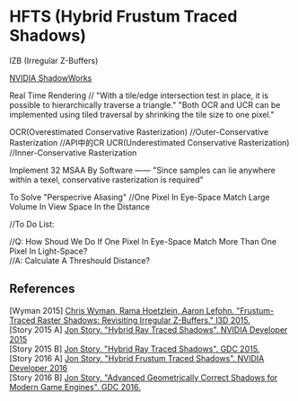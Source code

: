 # HFTS (Hybrid Frustum Traced Shadows)  

IZB (Irregular Z-Buffers)  

[NVIDIA ShadowWorks](https://developer.nvidia.com/shadowworks)  

Real Time Rendering //
"With a tile/edge intersection test in place, it is possible to hierarchically traverse a triangle."
"Both OCR and UCR can be implemented using tiled traversal by shrinking the tile size to one pixel."

OCR(Overestimated Conservative Rasterization) //Outer-Conservative Rasterization //API中的CR
UCR(Underestimated Conservative Rasterization) //Inner-Conservative Rasterization

Implement 32 MSAA By Software —— "Since samples can lie anywhere within a texel, conservative rasterization is required"

To Solve "Perspecrive Aliasing" //One Pixel In Eye-Space Match Large Volume In View Space In the Distance

//To Do List:

//Q: How Shoud We Do If One Pixel In Eye-Space Match More Than One Pixel In Light-Space?  
//A: Calculate A Threshould Distance?

## References  
\[Wyman 2015\] [Chris Wyman, Rama Hoetzlein, Aaron Lefohn. "Frustum-Traced Raster Shadows: Revisiting Irregular Z-Buffers." I3D 2015.](https://research.nvidia.com/publication/frustum-traced-raster-shadows-revisiting-irregular-z-buffers)  
\[Story 2015 A\] [Jon Story. "Hybrid Ray Traced Shadows". NVIDIA Developer 2015](https://developer.nvidia.com/content/hybrid-ray-traced-shadows)  
\[Story 2015 B\] [Jon Story. "Hybrid Ray Traced Shadows". GDC 2015.](http://developer.download.nvidia.com/assets/events/GDC15/hybrid_ray_traced_GDC_2015.pdf)  
\[Story 2016 A\] [Jon Story. "Hybrid Frustum Traced Shadows". NVIDIA Developer 2016](https://developer.nvidia.com/hybrid-frustum-traced-shadows-0)  
\[Story 2016 B\] [Jon Story. "Advanced Geometrically Correct Shadows for Modern Game Engines". GDC 2016.](http://developer.download.nvidia.com/gameworks/events/GDC2016/jstory_hfts.pdf)  
